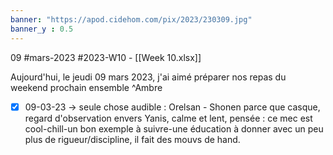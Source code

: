 ```yaml
---
banner: "https://apod.cidehom.com/pix/2023/230309.jpg"
banner_y : 0.5
---
```

09 #mars-2023 #2023-W10 - [[Week 10.xlsx]]


Aujourd'hui, le jeudi 09 mars 2023, j'ai aimé préparer nos repas du weekend prochain ensemble ^Ambre

- [x] 09-03-23 -> seule chose audible  : Orelsan - Shonen parce que casque, regard d'observation envers Yanis, calme et lent, pensée : ce mec est cool-chill-un bon exemple à suivre-une éducation à donner avec un peu plus de rigueur/discipline, il fait des mouvs de hand.